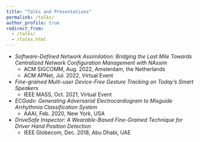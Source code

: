 ```yaml
---
title: "Talks and Presentations"
permalink: /talks/
author_profile: true
redirect_from: 
  - /talks/
  - /talks.html
---
```

<!-- {% if site.talkmap_link == true %}

<p style="text-decoration:underline;"><a href="/talkmap.html">See a map of all the places I've given a talk!</a></p>

{% endif %}

{% for post in site.talks reversed %}
{% include archive-single-talk.html %}
{% endfor %} -->

- *Software-Defined Network Assimilation: Bridging the Last Mile Towards Centralized Network Configuration Management with NAssim*
  - ACM SIGCOMM, Aug. 2022, Amsterdam, the Netherlands  
  - ACM APNet, Jul. 2022, Virtual Event
- *Fine-grained Multi-user Device-Free Gesture Tracking on Today’s Smart Speakers*
  - IEEE MASS, Oct. 2021, Virtual Event
- *ECGadv: Generating Adversarial Electrocardiogram to Misguide Arrhythmia Classification System*
  - AAAI, Feb. 2020, New York, USA
- *DriveSafe Inspector: A Wearable-Based Fine-Grained Technique for Driver Hand Position Detection*
  - IEEE Globecom, Dec. 2018, Abu Dhabi, UAE
